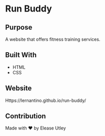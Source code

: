 # Run Buddy

## Purpose
A website that offers fitness training services.

## Built With
* HTML
* CSS

## Website
Https://lernantino.github.io/run-buddy/

## Contribution
Made with ❤️ by Elease Utley
